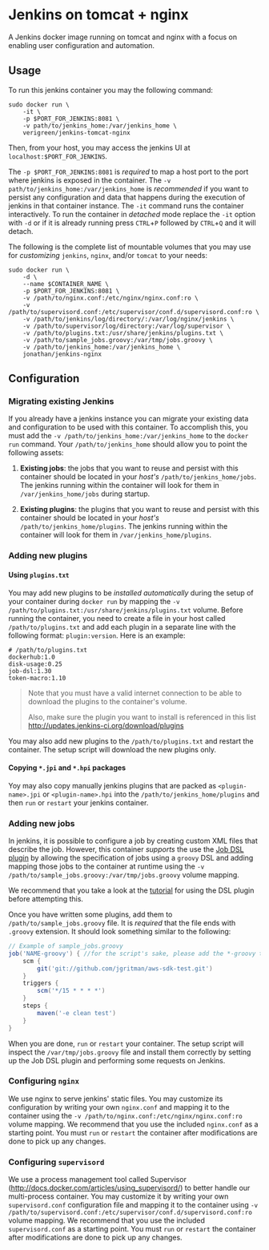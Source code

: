 Jenkins on tomcat + nginx
=========================

A Jenkins docker image running on tomcat and nginx with a focus on enabling user configuration and automation.

## Usage

To run this jenkins container you may the following command:

```
sudo docker run \
	-it \
	-p $PORT_FOR_JENKINS:8081 \
	-v path/to/jenkins_home:/var/jenkins_home \
	verigreen/jenkins-tomcat-nginx
```

Then, from your host, you may access the jenkins UI at `localhost:$PORT_FOR_JENKINS`. 

The `-p $PORT_FOR_JENKINS:8081` is *required* to map a host port to the port where jenkins is exposed in the container. The `-v path/to/jenkins_home:/var/jenkins_home` is *recommended* if you want to persist any configuration and data that happens during the execution of jenkins in that container instance. The `-it` command runs the container interactively. To run the container in *detached* mode replace the `-it` option with `-d` or if it is already running press `CTRL`+`P` followed by `CTRL`+`Q` and it will detach.

The following is the complete list of mountable volumes that you may use for *customizing* `jenkins`, `nginx`, and/or `tomcat` to your needs:

```
sudo docker run \
	-d \
	--name $CONTAINER_NAME \
	-p $PORT_FOR_JENKINS:8081 \
	-v /path/to/nginx.conf:/etc/nginx/nginx.conf:ro \
	-v /path/to/supervisord.conf:/etc/supervisor/conf.d/supervisord.conf:ro \
	-v /path/to/jenkins/log/directory/:/var/log/nginx/jenkins \
	-v /path/to/supervisor/log/directory:/var/log/supervisor \
	-v /path/to/plugins.txt:/usr/share/jenkins/plugins.txt \
	-v /path/to/sample_jobs.groovy:/var/tmp/jobs.groovy \
	-v /path/to/jenkins_home:/var/jenkins_home \
	jonathan/jenkins-nginx
```

## Configuration

### Migrating existing Jenkins

If you already have a jenkins instance you can migrate your existing data and configuration to be used with this container. To accomplish this, you must add the `-v /path/to/jenkins_home:/var/jenkins_home` to the `docker run` command. Your `/path/to/jenkins_home` should allow you to point the following assets:

1. **Existing jobs**: the jobs that you want to reuse and persist with this container should be located in your *host's* `/path/to/jenkins_home/jobs`. The jenkins running within the container will look for them in `/var/jenkins_home/jobs` during startup.

2. **Existing plugins**: the plugins that you want to reuse and persist with this container should be located in your *host's* `/path/to/jenkins_home/plugins`. The jenkins running within the container will look for them in `/var/jenkins_home/plugins`.


### Adding new plugins

#### Using `plugins.txt`

You may add new plugins to be *installed automatically* during the setup of your container during `docker run` by mapping the `-v /path/to/plugins.txt:/usr/share/jenkins/plugins.txt` volume. Before running the container, you need to create a file in your host called `/path/to/plugins.txt` and add each plugin in a separate line with the following format: `plugin:version`. Here is an example:

```
# /path/to/plugins.txt
dockerhub:1.0
disk-usage:0.25
job-dsl:1.30
token-macro:1.10
```

> Note that you must have a valid internet connection to be able to download
> the plugins to the container's volume.
> 
> Also, make sure the plugin you want to install is referenced in this list 
> http://updates.jenkins-ci.org/download/plugins

You may also add new plugins to the `/path/to/plugins.txt` and restart the container. The setup script will download the new plugins only.

#### Copying `*.jpi` and `*.hpi` packages

Yoy may also copy manually jenkins plugins that are packed as `<plugin-name>.jpi` or `<plugin-name>.hpi` into the `/path/to/jenkins_home/plugins` and then `run` or `restart` your jenkins container.

### Adding new jobs

In jenkins, it is possible to configure a job by creating custom XML files that describe the job. However, this container *supports* the use the [Job DSL plugin](https://github.com/jenkinsci/job-dsl-plugin/wiki/Tutorial---Using-the-Jenkins-Job-DSL) by allowing the specification of jobs using a `groovy` DSL and adding mapping those jobs to the container at runtime using the `-v /path/to/sample_jobs.groovy:/var/tmp/jobs.groovy` volume mapping.

We recommend that you take a look at the [tutorial](https://github.com/jenkinsci/job-dsl-plugin/wiki/Tutorial---Using-the-Jenkins-Job-DSL) for using the DSL plugin before attempting this.

Once you have written some plugins, add them to `/path/to/sample_jobs.groovy` file. It is *required* that the file ends with `.groovy` extension. It should look something similar to the following:

```groovy
// Example of sample_jobs.groovy
job('NAME-groovy') { //for the script's sake, please add the *-groovy to your groovy defined job
    scm {
        git('git://github.com/jgritman/aws-sdk-test.git')
    }
    triggers {
        scm('*/15 * * * *')
    }
    steps {
        maven('-e clean test')
    }
}
```

When you are done, `run` or `restart` your container. The setup script will inspect the `/var/tmp/jobs.groovy` file and install them correctly by setting up the Job DSL plugin and performing some requests on Jenkins.

### Configuring `nginx`

We use nginx to serve jenkins' static files. You may customize its configuration by writing your own `nginx.conf` and mapping it to the container using the `-v /path/to/nginx.conf:/etc/nginx/nginx.conf:ro` volume mapping. We recommend that you use the included `nginx.conf` as a starting point. You must `run` or `restart` the container after modifications are done to pick up any changes.

### Configuring `supervisord`

We use a process management tool called Supervisor (http://docs.docker.com/articles/using_supervisord/) to better handle our multi-process container. You may customize it by writing your own `supervisord.conf` configuration file and mapping it to the container using `-v /path/to/supervisord.conf:/etc/supervisor/conf.d/supervisord.conf:ro` volume mapping.  We recommend that you use the included `supervisord.conf` as a starting point. You must `run` or `restart` the container after modifications are done to pick up any changes.